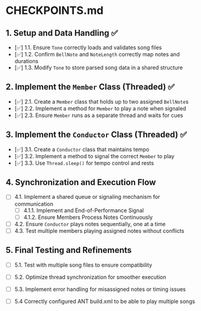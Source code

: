 # CHECKPOINTS.md

## 1. Setup and Data Handling ✅
- [✅] 1.1. Ensure `Tone` correctly loads and validates song files
- [✅] 1.2. Confirm `BellNote` and `NoteLength` correctly map notes and durations
- [✅] 1.3. Modify `Tone` to store parsed song data in a shared structure

## 2. Implement the `Member` Class (Threaded) ✅
- [✅] 2.1. Create a `Member` class that holds up to two assigned `BellNote`s
- [✅] 2.2. Implement a method for `Member` to play a note when signaled
- [✅] 2.3. Ensure `Member` runs as a separate thread and waits for cues

## 3. Implement the `Conductor` Class (Threaded) ✅
- [✅] 3.1. Create a `Conductor` class that maintains tempo
- [✅] 3.2. Implement a method to signal the correct `Member` to play
- [✅] 3.3. Use `Thread.sleep()` for tempo control and rests

## 4. Synchronization and Execution Flow
- [ ] 4.1. Implement a shared queue or signaling mechanism for communication
  - [ ] 4.1.1. Implement and End-of-Performance Signal
  - [ ] 4.1.2. Ensure Members Process Notes Continuously
- [ ] 4.2. Ensure `Conductor` plays notes sequentially, one at a time
- [ ] 4.3. Test multiple members playing assigned notes without conflicts

## 5. Final Testing and Refinements
- [ ] 5.1. Test with multiple song files to ensure compatibility
- [ ] 5.2. Optimize thread synchronization for smoother execution
- [ ] 5.3. Implement error handling for misassigned notes or timing issues
- [ ] 5.4  Correctly configured ANT build.xml to be able to play multiple songs 

